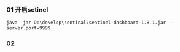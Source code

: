 ### 01 开启setinel
`java -jar D:\develop\sentinal\sentinel-dashboard-1.8.1.jar --server.port=9999`

### 02 

